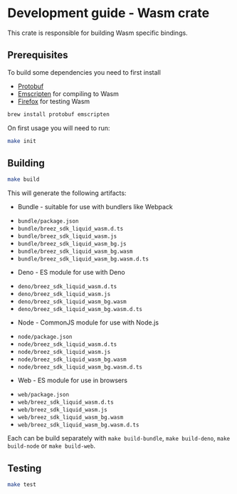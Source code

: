 # Development guide - Wasm crate
This crate is responsible for building Wasm specific bindings.

## Prerequisites
To build some dependencies you need to first install
- [Protobuf](https://protobuf.dev/installation/)
- [Emscripten](https://emscripten.org/docs/getting_started/downloads.html) for compiling to Wasm
- [Firefox](https://mozilla.org/firefox/download/) for testing Wasm

```bash
brew install protobuf emscripten
```

On first usage you will need to run:
```bash
make init
```

## Building
```bash
make build
```

This will generate the following artifacts:
* Bundle - suitable for use with bundlers like Webpack
 - `bundle/package.json`
 - `bundle/breez_sdk_liquid_wasm.d.ts`
 - `bundle/breez_sdk_liquid_wasm.js`
 - `bundle/breez_sdk_liquid_wasm_bg.js`
 - `bundle/breez_sdk_liquid_wasm_bg.wasm`
 - `bundle/breez_sdk_liquid_wasm_bg.wasm.d.ts`
* Deno - ES module for use with Deno
 - `deno/breez_sdk_liquid_wasm.d.ts`
 - `deno/breez_sdk_liquid_wasm.js`
 - `deno/breez_sdk_liquid_wasm_bg.wasm`
 - `deno/breez_sdk_liquid_wasm_bg.wasm.d.ts`
* Node - CommonJS module for use with Node.js
 - `node/package.json`
 - `node/breez_sdk_liquid_wasm.d.ts`
 - `node/breez_sdk_liquid_wasm.js`
 - `node/breez_sdk_liquid_wasm_bg.wasm`
 - `node/breez_sdk_liquid_wasm_bg.wasm.d.ts`
* Web - ES module for use in browsers
 - `web/package.json`
 - `web/breez_sdk_liquid_wasm.d.ts`
 - `web/breez_sdk_liquid_wasm.js`
 - `web/breez_sdk_liquid_wasm_bg.wasm`
 - `web/breez_sdk_liquid_wasm_bg.wasm.d.ts`

 Each can be build separately with `make build-bundle`, `make build-deno`, `make build-node` or `make build-web`.

## Testing
```bash
make test
```
